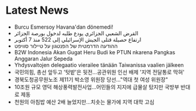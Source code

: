 # Latest News
-  Burcu Esmersoy Havana'dan dönemedi!
-  القرض الشعبي الجزائري يودع طلبه لدخول بورصة الجزائر
-  ارتفاع حصيلة قتلى الجيش الإسرائيلي إلى 522 منذ 7 أكتوبر
-  ההודעה הדרמטית של הפנטגון על טיילור סוויפט
-  B2W Indonesia Akan Gugat Heru Budi ke PTUN nkarena Pangkas Anggaran Jalur Sepeda
-  Yhdysvaltojen delegaatio vierailee tänään Taiwanissa vaalien jälkeen
-  국민의힘, 총선 앞두고 '텃밭'은 뒷전…공관위원 인선 배제 '지역 전달통로 막혀'
-  경북도청공무원노조 제11기 박소영 위원장 당선…"역대 첫 여성 위원장"
-  10조원 규모 영덕 해상풍력발전사업…어민들의 지지에 급물살 탔지만 국방부 반대로 제동
-  천원의 아침밥 예산 2배 늘었지만…치솟는 물가에 지역 대학 고심
